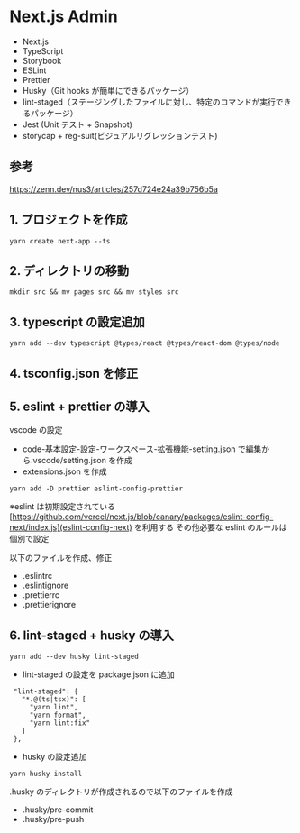 # Next.js Admin

- Next.js
- TypeScript
- Storybook
- ESLint
- Prettier
- Husky（Git hooks が簡単にできるパッケージ）
- lint-staged（ステージングしたファイルに対し、特定のコマンドが実行できるパッケージ）
- Jest (Unit テスト + Snapshot)
- storycap + reg-suit(ビジュアルリグレッションテスト)

## 参考

<https://zenn.dev/nus3/articles/257d724e24a39b756b5a>

## 1. プロジェクトを作成

```:bash
yarn create next-app --ts
```

## 2. ディレクトリの移動

```:bash
mkdir src && mv pages src && mv styles src
```

## 3. typescript の設定追加

```:bash
yarn add --dev typescript @types/react @types/react-dom @types/node
```

## 4. tsconfig.json を修正

## 5. eslint + prettier の導入

vscode の設定

- code-基本設定-設定-ワークスペース-拡張機能-setting.json で編集から.vscode/setting.json を作成
- extensions.json を作成

```:bash
yarn add -D prettier eslint-config-prettier
```

※eslint は初期設定されている [https://github.com/vercel/next.js/blob/canary/packages/eslint-config-next/index.js](eslint-config-next) を利用する
その他必要な eslint のルールは個別で設定

以下のファイルを作成、修正

- .eslintrc
- .eslintignore
- .prettierrc
- .prettierignore

## 6. lint-staged + husky の導入

```:bash
yarn add --dev husky lint-staged
```

- lint-staged の設定を package.json に追加

```:json
 "lint-staged": {
   "*.@(ts|tsx)": [
     "yarn lint",
     "yarn format",
     "yarn lint:fix"
   ]
 },
```

- husky の設定追加

```:bash
yarn husky install
```

.husky のディレクトリが作成されるので以下のファイルを作成

- .husky/pre-commit
- .husky/pre-push
